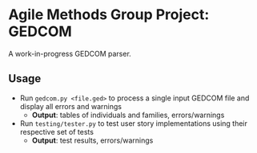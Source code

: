 # Agile Methods Group Project: GEDCOM

A work-in-progress GEDCOM parser.

## Usage
- Run `gedcom.py <file.ged>` to process a single input GEDCOM file and display all errors and warnings
    - **Output**: tables of individuals and families, errors/warnings
- Run `testing/tester.py` to test user story implementations using their respective set of tests
    - **Output**: test results, errors/warnings